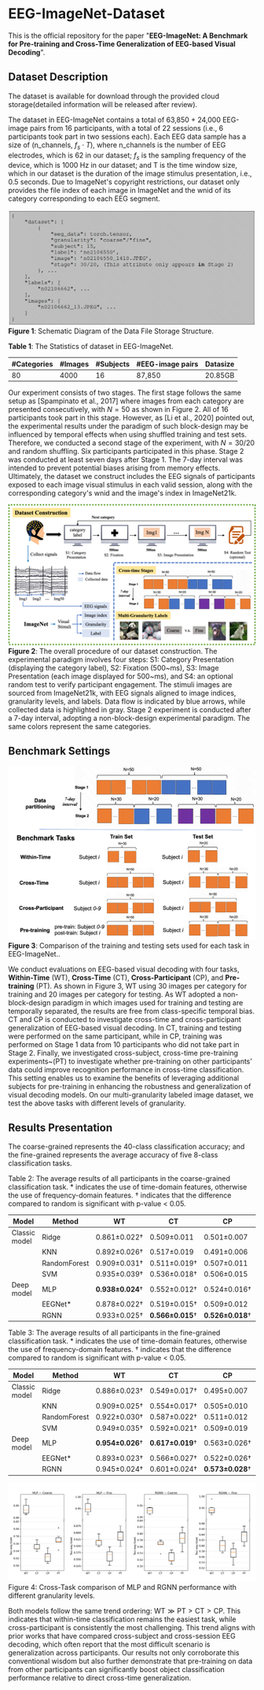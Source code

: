 # EEG-ImageNet-Dataset

This is the official repository for the paper "**EEG-ImageNet: A Benchmark for Pre-training and Cross-Time Generalization of EEG-based Visual Decoding**".

## Dataset Description

The dataset is available for download through the provided cloud storage(detailed information will be released after review). 

The dataset in EEG-ImageNet contains a total of 63,850 + 24,000 EEG-image pairs from 16 participants, with a total of 22 sessions (i.e., 6 participants took part in two sessions each). 
Each EEG data sample has a size of (n_channels, $f_s \cdot T$), where n_channels is the number of EEG electrodes, which is 62 in our dataset; $f_s$ is the sampling frequency of the device, which is 1000 Hz in our dataset; and T is the time window size, which in our dataset is the duration of the image stimulus presentation, i.e., 0.5 seconds.
Due to ImageNet's copyright restrictions, our dataset only provides the file index of each image in ImageNet and the wnid of its category corresponding to each EEG segment.

![Data File Storage Structure](./data/fig/data.png)
**Figure 1**: Schematic Diagram of the Data File Storage Structure. 

**Table 1**: The Statistics of dataset in EEG-ImageNet.

| #Categories | #Images | #Subjects | #EEG-image pairs | Datasize |
|-------------|---------|-----------|------------------|----------|
| 80          | 4000    | 16        | 87,850           | 20.85GB  |

Our experiment consists of two stages. 
The first stage follows the same setup as [Spampinato et al., 2017] where images from each category are presented consecutively, with $N = 50$ as shown in Figure 2. 
All of 16 participants took part in this stage. 
However, as [Li et al., 2020] pointed out, the experimental results under the paradigm of such block-design may be influenced by temporal effects when using shuffled training and test sets. 
Therefore, we conducted a second stage of the experiment, with $N=30/20$ and random shuffling. 
Six participants participated in this phase.
Stage 2 was conducted at least seven days after Stage 1. 
The 7-day interval was intended to prevent potential biases arising from memory effects.
Ultimately, the dataset we construct includes the EEG signals of participants exposed to each image visual stimulus in each valid session, along with the corresponding category's wnid and the image's index in ImageNet21k.

![overall procedure](./data/fig/dataset.png)
**Figure 2**: The overall procedure of our dataset construction. The experimental paradigm involves four steps: S1: Category Presentation (displaying the category label), S2: Fixation (500~ms), S3: Image Presentation (each image displayed for 500~ms), and S4: an optional random test to verify participant engagement. The stimuli images are sourced from ImageNet21k, with EEG signals aligned to image indices, granularity levels, and labels. Data flow is indicated by blue arrows, while collected data is highlighted in gray. Stage 2 experiment is conducted after a 7-day interval, adopting a non-block-design experimental paradigm. The same colors represent the same categories.

## Benchmark Settings

![Data File Storage Structure](./data/fig/benchmark.png)
**Figure 3**: Comparison of the training and testing sets used for each task in EEG-ImageNet.. 

We conduct evaluations on EEG-based visual decoding with four tasks, **Within-Time** (WT), **Cross-Time** (CT), **Cross-Participant** (CP), and **Pre-training** (PT).
As shown in Figure 3, WT using 30 images per category for training and 20 images per category for testing. 
As WT adopted a non-block-design paradigm in which images used for training and testing are temporally separated, the results are free from class-specific temporal bias.
CT and CP is conducted to investigate cross-time and cross-participant generalization of EEG-based visual decoding. 
In CT, training and testing were performed on the same participant, while in CP, training was performed on Stage 1 data from 10 participants who did not take part in Stage 2.
Finally, we investigated cross-subject, cross-time pre-training experiments~(PT) to investigate whether pre-training on other participants’ data could improve recognition performance in cross-time classification. 
This setting enables us to examine the benefits of leveraging additional subjects for pre-training in enhancing the robustness and generalization of visual decoding models.
On our multi-granularity labeled image dataset, we test the above tasks with different levels of granularity.

## Results Presentation

The coarse-grained represents the 40-class classification accuracy; and the fine-grained represents the average accuracy of five 8-class classification tasks. 

Table 2: The average results of all participants in the coarse-grained classification task. * indicates the use of time-domain features, otherwise the use of frequency-domain features. † indicates that the difference compared to random is significant with p-value < 0.05.

| Model         | Method       | WT               | CT               | CP               | PT               |
|---------------|--------------|------------------|------------------|------------------|------------------|
| Classic model | Ridge        | 0.861±0.022†     | 0.509±0.011      | 0.501±0.007      | 0.508±0.010      |
|               | KNN          | 0.892±0.026†     | 0.517±0.019      | 0.491±0.006      | 0.521±0.017      |
|               | RandomForest | 0.909±0.031†     | 0.511±0.019†     | 0.507±0.011      | 0.524±0.020†     |
|               | SVM          | 0.935±0.039†     | 0.536±0.018†     | 0.506±0.015      | 0.544±0.017†     |
| Deep model    | MLP          | **0.938±0.024**† | 0.552±0.012†     | 0.524±0.016†     | 0.570±0.020†     |
|               | EEGNet*      | 0.878±0.022†     | 0.519±0.015†     | 0.509±0.012      | 0.524±0.022†     |
|               | RGNN         | 0.933±0.025†     | **0.566±0.015**† | **0.526±0.018**† | **0.585±0.027**† |

Table 3: The average results of all participants in the fine-grained classification task. * indicates the use of time-domain features, otherwise the use of frequency-domain features. † indicates that the difference compared to random is significant with p-value < 0.05.

| Model         | Method       | WT                | CT                | CP                | PT                |
|---------------|--------------|-------------------|-------------------|-------------------|-------------------|
| Classic model | Ridge        | 0.886±0.023†      | 0.549±0.017†      | 0.495±0.007       | 0.543±0.012†      |
|               | KNN          | 0.909±0.025†      | 0.554±0.017†      | 0.505±0.010       | 0.551±0.015†      |
|               | RandomForest | 0.922±0.030†      | 0.587±0.022†      | 0.511±0.012       | 0.595±0.019†      |
|               | SVM          | 0.949±0.035†      | 0.592±0.021†      | 0.509±0.019       | 0.606±0.022†      |
| Deep model    | MLP          | **0.954±0.026**†  | **0.617±0.019**†  | 0.563±0.026†      | **0.636±0.027**†  |
|               | EEGNet*      | 0.893±0.023†      | 0.566±0.027†      | 0.522±0.026†      | 0.579±0.025†      |
|               | RGNN         | 0.945±0.024†      | 0.601±0.024†      | **0.573±0.028**†  | 0.634±0.027†      |

![cross-task](./data/fig/cross-task.png)
Figure 4: Cross-Task comparison of MLP and RGNN performance with different granularity levels.

Both models follow the same trend ordering: $\mathrm{WT} \gg \mathrm{PT} > \mathrm{CT} > \mathrm{CP}$. 
This indicates that within-time classification remains the easiest task, while cross-participant is consistently the most challenging.
This trend aligns with prior works that have compared cross-subject and cross-session EEG decoding, which often report that the most difficult scenario is generalization across participants. 
Our results not only corroborate this conventional wisdom but also further demonstrate that pre-training on data from other participants can significantly boost object classification performance relative to direct cross-time generalization.